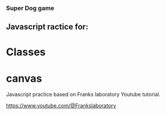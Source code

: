 ### Super Dog game

## Javascript ractice for:

# Classes
# canvas

Javascript practice based on Franks laboratory Youtube tutorial.

https://www.youtube.com/@Frankslaboratory